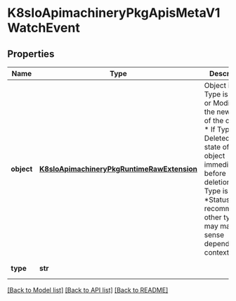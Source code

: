 # K8sIoApimachineryPkgApisMetaV1WatchEvent

## Properties
Name | Type | Description | Notes
------------ | ------------- | ------------- | -------------
**object** | [**K8sIoApimachineryPkgRuntimeRawExtension**](K8sIoApimachineryPkgRuntimeRawExtension.md) | Object is:  * If Type is Added or Modified: the new state of the object.  * If Type is Deleted: the state of the object immediately before deletion.  * If Type is Error: *Status is recommended; other types may make sense    depending on context. | 
**type** | **str** |  | [default to '']

[[Back to Model list]](../README.md#documentation-for-models) [[Back to API list]](../README.md#documentation-for-api-endpoints) [[Back to README]](../README.md)


